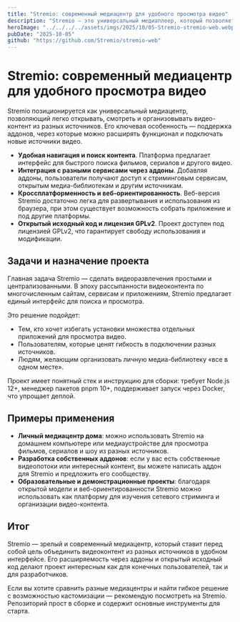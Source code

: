 ```yaml
---
title: "Stremio: современный медиацентр для удобного просмотра видео"
description: "Stremio — это универсальный медиаплеер, который позволяет легко находить, смотреть и организовывать видеоконтент с помощью простых в установке аддонов."
heroImage: "../../../../assets/imgs/2025/10/05-Stremio-stremio-web.webp"
pubDate: "2025-10-05"
github: "https://github.com/Stremio/stremio-web"
---
```


# Stremio: современный медиацентр для удобного просмотра видео

Stremio позиционируется как универсальный медиацентр, позволяющий легко открывать, смотреть и организовывать видео-контент из разных источников. Его ключевая особенность — поддержка аддонов, через которые можно расширять функционал и подключать новые источники видео.

- **Удобная навигация и поиск контента**. Платформа предлагает интерфейс для быстрого поиска фильмов, сериалов и другого видео.
- **Интеграция с разными сервисами через аддоны**. Добавляя аддоны, пользователи получают доступ к стриминговым сервисам, открытым медиа-библиотекам и другим источникам.
- **Кроссплатформенность и веб-ориентированность**. Веб-версия Stremio достаточно легка для развертывания и использования из браузера, при этом существует возможность собрать приложение и под другие платформы.
- **Открытый исходный код и лицензия GPLv2**. Проект доступен под лицензией GPLv2, что гарантирует свободу использования и модификации.

## Задачи и назначение проекта

Главная задача Stremio — сделать видеоразвлечения простыми и централизованными. В эпоху рассыпанности видеоконтента по многочисленным сайтам, сервисам и приложениям, Stremio предлагает единый интерфейс для поиска и просмотра.

Это решение подойдет:
- Тем, кто хочет избегать установки множества отдельных приложений для просмотра видео.
- Пользователям, которые ценят гибкость в подключении разных источников.
- Людям, желающим организовать личную медиа-библиотеку «все в одном месте».

Проект имеет понятный стек и инструкцию для сборки: требует Node.js 12+, менеджер пакетов pnpm 10+, поддерживает запуск через Docker, что упрощает деплой.

## Примеры применения

- **Личный медиацентр дома**: можно использовать Stremio на домашнем компьютере или медиаустройстве для просмотра фильмов, сериалов и шоу из разных источников.
- **Разработка собственных аддонов**: если у вас есть собственные видеопотоки или интересный контент, вы можете написать аддон для Stremio и предложить его сообществу.
- **Образовательные и демонстрационные проекты**: благодаря открытой модели и веб-ориентированности Stremio можно использовать как платформу для изучения сетевого стриминга и организации видео-контента.

## Итог

Stremio — зрелый и современный медиацентр, который ставит перед собой цель объединить видеоконтент из разных источников в удобном интерфейсе. Его расширяемость через аддоны и открытый исходный код делают проект интересным как для конечных пользователей, так и для разработчиков.

Если вы хотите сравнить разные медиацентры и найти гибкое решение с возможностью кастомизации — рекомендую посмотреть на Stremio. Репозиторий прост в сборке и содержит основные инструменты для старта. 
